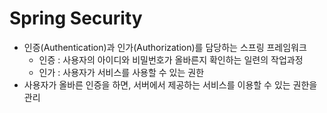 # Spring Security

- 인증(Authentication)과 인가(Authorization)를 담당하는 스프링 프레임워크
  - 인증 : 사용자의 아이디와 비밀번호가 올바른지 확인하는 일련의 작업과정
  - 인가 : 사용자가 서비스를 사용할 수 있는 권한
- 사용자가 올바른 인증을 하면, 서버에서 제공하는 서비스를 이용할 수 있는 권한을 관리

